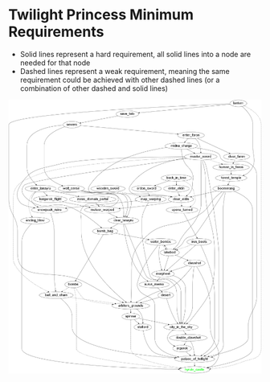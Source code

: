 # Twilight Princess Minimum Requirements

- Solid lines represent a hard requirement, all solid lines into a node are needed for that node
- Dashed lines represent a weak requirement, meaning the same requirement could be achieved with other dashed lines (or a combination of other dashed and solid lines)

![](gc_any.dot.png)
